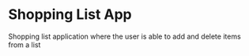 <h1>Shopping List App</h1>

<p>Shopping list application where the user is able to add and delete items from a list<p>
